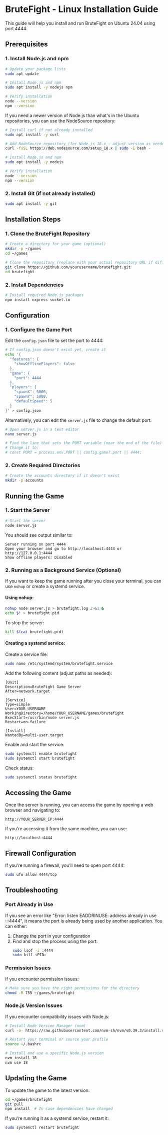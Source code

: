 # BruteFight - Linux Installation Guide

This guide will help you install and run BruteFight on Ubuntu 24.04 using port 4444.

## Prerequisites

### 1. Install Node.js and npm

```bash
# Update your package lists
sudo apt update

# Install Node.js and npm
sudo apt install -y nodejs npm

# Verify installation
node --version
npm --version
```

If you need a newer version of Node.js than what's in the Ubuntu repositories, you can use the NodeSource repository:

```bash
# Install curl if not already installed
sudo apt install -y curl

# Add NodeSource repository (for Node.js 18.x - adjust version as needed)
curl -fsSL https://deb.nodesource.com/setup_18.x | sudo -E bash -

# Install Node.js and npm
sudo apt install -y nodejs

# Verify installation
node --version
npm --version
```

### 2. Install Git (if not already installed)

```bash
sudo apt install -y git
```

## Installation Steps

### 1. Clone the BruteFight Repository

```bash
# Create a directory for your game (optional)
mkdir -p ~/games
cd ~/games

# Clone the repository (replace with your actual repository URL if different)
git clone https://github.com/yourusername/brutefight.git
cd brutefight
```

### 2. Install Dependencies

```bash
# Install required Node.js packages
npm install express socket.io
```

## Configuration

### 1. Configure the Game Port

Edit the `config.json` file to set the port to 4444:

```bash
# If config.json doesn't exist yet, create it
echo '{
  "features": {
    "showOfflinePlayers": false
  },
  "game": {
    "port": 4444
  },
  "players": {
    "spawnX": 5000,
    "spawnY": 5000,
    "defaultSpeed": 5
  }
}' > config.json
```

Alternatively, you can edit the `server.js` file to change the default port:

```bash
# Open server.js in a text editor
nano server.js

# Find the line that sets the PORT variable (near the end of the file)
# Change it to:
# const PORT = process.env.PORT || config.game?.port || 4444;
```

### 2. Create Required Directories

```bash
# Create the accounts directory if it doesn't exist
mkdir -p accounts
```

## Running the Game

### 1. Start the Server

```bash
# Start the server
node server.js
```

You should see output similar to:
```
Server running on port 4444
Open your browser and go to http://localhost:4444 or http://127.0.0.1:4444
Show offline players: Disabled
```

### 2. Running as a Background Service (Optional)

If you want to keep the game running after you close your terminal, you can use `nohup` or create a systemd service.

#### Using nohup:

```bash
nohup node server.js > brutefight.log 2>&1 &
echo $! > brutefight.pid
```

To stop the server:
```bash
kill $(cat brutefight.pid)
```

#### Creating a systemd service:

Create a service file:

```bash
sudo nano /etc/systemd/system/brutefight.service
```

Add the following content (adjust paths as needed):

```
[Unit]
Description=BruteFight Game Server
After=network.target

[Service]
Type=simple
User=YOUR_USERNAME
WorkingDirectory=/home/YOUR_USERNAME/games/brutefight
ExecStart=/usr/bin/node server.js
Restart=on-failure

[Install]
WantedBy=multi-user.target
```

Enable and start the service:

```bash
sudo systemctl enable brutefight
sudo systemctl start brutefight
```

Check status:

```bash
sudo systemctl status brutefight
```

## Accessing the Game

Once the server is running, you can access the game by opening a web browser and navigating to:

```
http://YOUR_SERVER_IP:4444
```

If you're accessing it from the same machine, you can use:

```
http://localhost:4444
```

## Firewall Configuration

If you're running a firewall, you'll need to open port 4444:

```bash
sudo ufw allow 4444/tcp
```

## Troubleshooting

### Port Already in Use

If you see an error like "Error: listen EADDRINUSE: address already in use :::4444", it means the port is already being used by another application. You can either:

1. Change the port in your configuration
2. Find and stop the process using the port:
   ```bash
   sudo lsof -i :4444
   sudo kill <PID>
   ```

### Permission Issues

If you encounter permission issues:

```bash
# Make sure you have the right permissions for the directory
chmod -R 755 ~/games/brutefight
```

### Node.js Version Issues

If you encounter compatibility issues with Node.js:

```bash
# Install Node Version Manager (nvm)
curl -o- https://raw.githubusercontent.com/nvm-sh/nvm/v0.39.3/install.sh | bash

# Restart your terminal or source your profile
source ~/.bashrc

# Install and use a specific Node.js version
nvm install 18
nvm use 18
```

## Updating the Game

To update the game to the latest version:

```bash
cd ~/games/brutefight
git pull
npm install  # In case dependencies have changed
```

If you're running it as a systemd service, restart it:

```bash
sudo systemctl restart brutefight
``` 